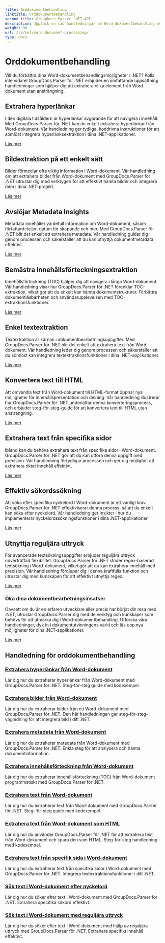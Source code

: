 ```yaml
---
title: Orddokumentbehandling
linktitle: Orddokumentbehandling
second_title: GroupDocs.Parser .NET API
description: Upptäck en rad handledningar om Word-dokumentbehandling med GroupDocs.Parser för .NET. Extrahera hyperlänkar, bilder, metadata och mer.
weight: 30
url: /sv/net/word-document-processing/
type: docs
---
```

# Orddokumentbehandling

Vill du förbättra dina Word-dokumentbehandlingsmöjligheter i .NET? Kolla inte vidare! GroupDocs.Parser för .NET erbjuder en omfattande uppsättning handledningar som hjälper dig att extrahera olika element från Word-dokument utan ansträngning.

## Extrahera hyperlänkar
I den digitala tidsåldern är hyperlänkar avgörande för att navigera i innehåll. Med GroupDocs.Parser för .NET kan du enkelt extrahera hyperlänkar från Word-dokument. Vår handledning ger tydliga, koddrivna instruktioner för att sömlöst integrera hyperlänksextraktion i dina .NET-applikationer.

[Läs mer](./extract-hyperlinks-from-word-document/)

## Bildextraktion på ett enkelt sätt
Bilder förmedlar ofta viktig information i Word-dokument. Vår handledning om att extrahera bilder från Word-dokument med GroupDocs.Parser för .NET utrustar dig med verktygen för att effektivt hämta bilder och integrera dem i dina .NET-projekt.

[Läs mer](./extract-images-from-word-document/)

## Avslöjar Metadata Insights
Metadata innehåller värdefull information om Word-dokument, såsom författardetaljer, datum för skapande och mer. Med GroupDocs.Parser för .NET blir det enkelt att extrahera metadata. Vår handledning guidar dig genom processen och säkerställer att du kan utnyttja dokumentmetadata effektivt.

[Läs mer](./extract-metadata-from-word-document/)

## Bemästra innehållsförteckningsextraktion
Innehållsförteckning (TOC) hjälper dig att navigera i långa Word-dokument. Vår handledning visar hur GroupDocs.Parser för .NET förenklar TOC-extraktion, vilket gör att du enkelt kan hämta dokumentstrukturer. Förbättra dokumentläsbarheten och användarupplevelsen med TOC-extraktionsfunktioner.

[Läs mer](./extract-table-of-contents-from-word-document/)

## Enkel textextraktion
Textextraktion är kärnan i dokumentbearbetningsuppgifter. Med GroupDocs.Parser för .NET blir det enkelt att extrahera text från Word-dokument. Vår handledning leder dig genom processen och säkerställer att du sömlöst kan integrera textextraktionsfunktioner i dina .NET-applikationer.

[Läs mer](./extract-text-from-word-document/)

## Konvertera text till HTML
Att omvandla text från Word-dokument till HTML-format öppnar nya möjligheter för innehållspresentation och delning. Vår handledning illustrerar hur GroupDocs.Parser för .NET underlättar denna konverteringsprocess, och erbjuder steg-för-steg-guide för att konvertera text till HTML utan ansträngning.

[Läs mer](./extract-text-from-word-document-as-html/)

## Extrahera text från specifika sidor
Ibland kan du behöva extrahera text från specifika sidor i Word-dokument. GroupDocs.Parser för .NET gör att du kan utföra denna uppgift med precision. Vår handledning förtydligar processen och ger dig möjlighet att extrahera riktat innehåll effektivt.

[Läs mer](./extract-text-from-specific-page-in-word-document/)

## Effektiv sökordssökning
Att söka efter specifika nyckelord i Word-dokument är ett vanligt krav. GroupDocs.Parser för .NET effektiviserar denna process, så att du enkelt kan söka efter nyckelord. Vår handledning ger insikter i hur du implementerar nyckelordssökningsfunktioner i dina .NET-applikationer.

[Läs mer](./search-text-in-word-document-by-keyword/)

## Utnyttja reguljära uttryck
För avancerade textsökningsuppgifter erbjuder reguljära uttryck oöverträffad flexibilitet. GroupDocs.Parser för .NET stöder regex-baserad textsökning i Word-dokument, vilket gör att du kan extrahera innehåll med precision. Vår handledning fördjupar dig i denna kraftfulla funktion och utrustar dig med kunskapen för att effektivt utnyttja regex.

[Läs mer](./search-text-in-word-document-by-regular-expression/)

### Öka dina dokumentbearbetningsinsatser

Oavsett om du är en erfaren utvecklare eller precis har börjat din resa med .NET, utrustar GroupDocs.Parser dig med de verktyg och kunskaper som behövs för att utmärka dig i Word-dokumentbehandling. Utforska våra handledningar, dyk in i dokumentutvinningens värld och lås upp nya möjligheter för dina .NET-applikationer.

[Läs mer](./extract-hyperlinks-from-word-document/)

## Handledning för orddokumentbehandling
### [Extrahera hyperlänkar från Word-dokument](./extract-hyperlinks-from-word-document/)
Lär dig hur du extraherar hyperlänkar från Word-dokument med GroupDocs.Parser för .NET. Steg-för-steg guide med kodexempel.
### [Extrahera bilder från Word-dokument](./extract-images-from-word-document/)
Lär dig hur du extraherar bilder från ett Word-dokument med GroupDocs.Parser för .NET. Den här handledningen ger steg-för-steg-vägledning för att integrera bild i ditt .NET.
### [Extrahera metadata från Word-dokument](./extract-metadata-from-word-document/)
Lär dig hur du extraherar metadata från Word-dokument med GroupDocs.Parser för .NET. Enkla steg för att analysera och hämta dokumentinformation.
### [Extrahera innehållsförteckning från Word-dokument](./extract-table-of-contents-from-word-document/)
Lär dig hur du extraherar innehållsförteckning (TOC) från Word-dokument programmatiskt med GroupDocs.Parser för .NET.
### [Extrahera text från Word-dokument](./extract-text-from-word-document/)
Lär dig hur du extraherar text från Word-dokument med GroupDocs.Parser för .NET. Steg-för-steg guide med kodexempel.
### [Extrahera text från Word-dokument som HTML](./extract-text-from-word-document-as-html/)
Lär dig hur du använder GroupDocs.Parser för .NET för att extrahera text från Word-dokument och spara den som HTML. Steg-för-steg handledning med kodexempel.
### [Extrahera text från specifik sida i Word-dokument](./extract-text-from-specific-page-in-word-document/)
Lär dig hur du extraherar text från specifika sidor i Word-dokument med GroupDocs.Parser för .NET. Integrera textextraktionsfunktioner i ditt .NET.
### [Sök text i Word-dokument efter nyckelord](./search-text-in-word-document-by-keyword/)
Lär dig hur du söker efter text i Word-dokument med GroupDocs.Parser för .NET. Extrahera specifika sökord effektivt.
### [Sök text i Word-dokument med reguljära uttryck](./search-text-in-word-document-by-regular-expression/)
Lär dig hur du söker efter text i Word-dokument med hjälp av reguljära uttryck med GroupDocs.Parser för .NET. Extrahera specifikt innehåll effektivt.